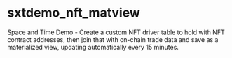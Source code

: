 # sxtdemo_nft_matview
Space and Time Demo - Create a custom NFT driver table to hold with NFT contract addresses, then join that with on-chain trade data and save as a materialized view, updating automatically every 15 minutes.
